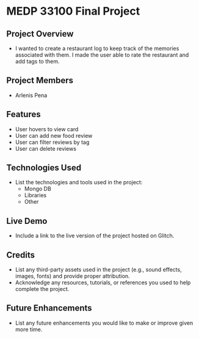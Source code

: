 # MEDP 33100 Final Project

## **Project Overview**

- I wanted to create a restaurant log to keep track of the memories associated with them. I made the user able to rate the restaurant and add tags to them. 

## **Project Members**

- Arlenis Pena

## **Features**

- User hovers to view card
- User can add new food review
- User can filter reviews by tag
- User can delete reviews

## **Technologies Used**

- List the technologies and tools used in the project:
    - Mongo DB
    - Libraries
    - Other
 
## **Live Demo**

- Include a link to the live version of the project hosted on Glitch.

## **Credits**

- List any third-party assets used in the project (e.g., sound effects, images, fonts) and provide proper attribution.
- Acknowledge any resources, tutorials, or references you used to help complete the project.

## **Future Enhancements**

- List any future enhancements you would like to make or improve given more time.
